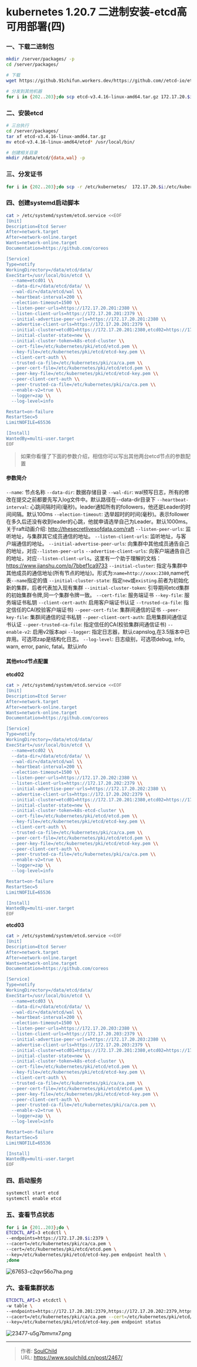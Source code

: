 # kubernetes 1.20.7 二进制安装-etcd高可用部署(四)

<!--more-->
### 一、下载二进制包
```bash
mkdir /server/packages/ -p
cd /server/packages/

# 下载
wget https://github.91chifun.workers.dev/https://github.com//etcd-io/etcd/releases/download/v3.4.16/etcd-v3.4.16-linux-amd64.tar.gz

# 分发到其他机器
for i in {202..203};do scp etcd-v3.4.16-linux-amd64.tar.gz 172.17.20.$i:`pwd` ;done
```


### 二、安装etcd
```bash
# 三台执行
cd /server/packages/
tar xf etcd-v3.4.16-linux-amd64.tar.gz
mv etcd-v3.4.16-linux-amd64/etcd* /usr/local/bin/

# 创建相关目录
mkdir /data/etcd/{data,wal} -p
```

### 三、分发证书
```bash
for i in {202..203};do scp -r /etc/kubernetes/  172.17.20.$i:/etc/kubernetes/ ;done
```

### 四、创建systemd启动脚本
```bash
cat > /etc/systemd/system/etcd.service <<EOF
[Unit]
Description=Etcd Server
After=network.target
After=network-online.target
Wants=network-online.target
Documentation=https://github.com/coreos

[Service]
Type=notify
WorkingDirectory=/data/etcd/data/
ExecStart=/usr/local/bin/etcd \\
  --name=etcd01 \\
  --data-dir=/data/etcd/data/ \\
  --wal-dir=/data/etcd/wal \\
  --heartbeat-interval=200 \\
  --election-timeout=1500 \\
  --listen-peer-urls=https://172.17.20.201:2380 \\
  --listen-client-urls=https://172.17.20.201:2379 \\
  --initial-advertise-peer-urls=https://172.17.20.201:2380 \\
  --advertise-client-urls=https://172.17.20.201:2379 \\
  --initial-cluster=etcd01=https://172.17.20.201:2380,etcd02=https://172.17.20.202:2380,etcd03=https://172.17.20.203:2380 \\
  --initial-cluster-state=new \\
  --initial-cluster-token=k8s-etcd-cluster \\
  --cert-file=/etc/kubernetes/pki/etcd/etcd.pem \\
  --key-file=/etc/kubernetes/pki/etcd/etcd-key.pem \\
  --client-cert-auth \\
  --trusted-ca-file=/etc/kubernetes/pki/ca/ca.pem \\
  --peer-cert-file=/etc/kubernetes/pki/etcd/etcd.pem \\
  --peer-key-file=/etc/kubernetes/pki/etcd/etcd-key.pem \\
  --peer-client-cert-auth \\
  --peer-trusted-ca-file=/etc/kubernetes/pki/ca/ca.pem \\
  --enable-v2=true \\
  --logger=zap \\
  --log-level=info

Restart=on-failure
RestartSec=5
LimitNOFILE=65536

[Install]
WantedBy=multi-user.target
EOF
```
> 如果你看懂了下面的参数介绍，相信你可以写出其他两台etcd节点的参数配置
#### 参数简介
`--name`: 节点名称
`--data-dir`: 数据存储目录
`--wal-dir`: wal预写日志，所有的修改在提交之前都要先写入log文件中。默认路径在--data-dir目录下
`--heartbeat-interval`: 心跳间隔时间(毫秒)。leader通知所有的followers，他还是Leader的时间间隔。默认100ms
`--election-timeout`: 选举超时的时间(毫秒)。表示follower在多久后还没有收到leader的心跳，他就申请选举自己为Leader。默认1000ms。关于raft动画介绍: http://thesecretlivesofdata.com/raft
`--listen-peer-urls`: 监听地址，与集群其它成员通信的地址。
`--listen-client-urls`: 监听地址，与客户端通信的地址。
`--initial-advertise-peer-urls`: 向集群中其他成员通告自己的地址，对应`--listen-peer-urls`
`--advertise-client-urls`: 向客户端通告自己的地址，对应`--listen-client-urls`。这里有一个助于理解的文档：https://www.jianshu.com/p/7bbef1ca9733
`--initial-cluster`: 指定与集群中其他成员的通信地址(所有节点的地址)。形式为:`name=http://xxxx:2380`,name代表`--name`指定的值
`--initial-cluster-state`: 指定`new`或`existing`.前者为初始化新的集群，后者代表加入现有集群
`--initial-cluster-token`: 引导期间etcd集群的初始集群令牌,同一个集群令牌一致。
`--cert-file`: 服务端证书
`--key-file`: 服务端证书私钥
`--client-cert-auth`: 启用客户端证书认证
`--trusted-ca-file`: 指定信任的CA(校验客户端证书)
`--peer-cert-file`: 集群间通信的证书
`--peer-key-file`: 集群间通信的证书私钥
`--peer-client-cert-auth`: 启用集群间通信证书认证
`--peer-trusted-ca-file`: 指定信任的CA(校验集群间通信证书)
`--enable-v2`: 启用v2版本api
`--logger`: 指定日志器，默认capnslog,在3.5版本中已弃用。可选项zap是结构化日志。
`--log-level`: 日志级别，可选项debug, info, warn, error, panic, fatal。默认info



#### 其他etcd节点配置
**etcd02**
```bash
cat > /etc/systemd/system/etcd.service <<EOF
[Unit]
Description=Etcd Server
After=network.target
After=network-online.target
Wants=network-online.target
Documentation=https://github.com/coreos

[Service]
Type=notify
WorkingDirectory=/data/etcd/data/
ExecStart=/usr/local/bin/etcd \\
  --name=etcd02 \\
  --data-dir=/data/etcd/data/ \\
  --wal-dir=/data/etcd/wal \\
  --heartbeat-interval=200 \\
  --election-timeout=1500 \\
  --listen-peer-urls=https://172.17.20.202:2380 \\
  --listen-client-urls=https://172.17.20.202:2379 \\
  --initial-advertise-peer-urls=https://172.17.20.202:2380 \\
  --advertise-client-urls=https://172.17.20.202:2379 \\
  --initial-cluster=etcd01=https://172.17.20.201:2380,etcd02=https://172.17.20.202:2380,etcd03=https://172.17.20.203:2380 \\
  --initial-cluster-state=new \\
  --initial-cluster-token=k8s-etcd-cluster \\
  --cert-file=/etc/kubernetes/pki/etcd/etcd.pem \\
  --key-file=/etc/kubernetes/pki/etcd/etcd-key.pem \\
  --client-cert-auth \\
  --trusted-ca-file=/etc/kubernetes/pki/ca/ca.pem \\
  --peer-cert-file=/etc/kubernetes/pki/etcd/etcd.pem \\
  --peer-key-file=/etc/kubernetes/pki/etcd/etcd-key.pem \\
  --peer-client-cert-auth \\
  --peer-trusted-ca-file=/etc/kubernetes/pki/ca/ca.pem \\
  --enable-v2=true \\
  --logger=zap \\
  --log-level=info

Restart=on-failure
RestartSec=5
LimitNOFILE=65536

[Install]
WantedBy=multi-user.target
EOF
```

**etcd03**
```bash
cat > /etc/systemd/system/etcd.service <<EOF
[Unit]
Description=Etcd Server
After=network.target
After=network-online.target
Wants=network-online.target
Documentation=https://github.com/coreos

[Service]
Type=notify
WorkingDirectory=/data/etcd/data/
ExecStart=/usr/local/bin/etcd \\
  --name=etcd03 \\
  --data-dir=/data/etcd/data/ \\
  --wal-dir=/data/etcd/wal \\
  --heartbeat-interval=200 \\
  --election-timeout=1500 \\
  --listen-peer-urls=https://172.17.20.203:2380 \\
  --listen-client-urls=https://172.17.20.203:2379 \\
  --initial-advertise-peer-urls=https://172.17.20.203:2380 \\
  --advertise-client-urls=https://172.17.20.203:2379 \\
  --initial-cluster=etcd01=https://172.17.20.201:2380,etcd02=https://172.17.20.202:2380,etcd03=https://172.17.20.203:2380 \\
  --initial-cluster-state=new \\
  --initial-cluster-token=k8s-etcd-cluster \\
  --cert-file=/etc/kubernetes/pki/etcd/etcd.pem \\
  --key-file=/etc/kubernetes/pki/etcd/etcd-key.pem \\
  --client-cert-auth \\
  --trusted-ca-file=/etc/kubernetes/pki/ca/ca.pem \\
  --peer-cert-file=/etc/kubernetes/pki/etcd/etcd.pem \\
  --peer-key-file=/etc/kubernetes/pki/etcd/etcd-key.pem \\
  --peer-client-cert-auth \\
  --peer-trusted-ca-file=/etc/kubernetes/pki/ca/ca.pem \\
  --enable-v2=true \\
  --logger=zap \\
  --log-level=info

Restart=on-failure
RestartSec=5
LimitNOFILE=65536

[Install]
WantedBy=multi-user.target
EOF
```

### 四、启动服务
```bash
systemctl start etcd
systemctl enable etcd
```

### 五、查看节点状态
```bash
for i in {201..203};do \
ETCDCTL_API=3 etcdctl \
--endpoints=https://172.17.20.$i:2379 \
--cacert=/etc/kubernetes/pki/ca/ca.pem \
--cert=/etc/kubernetes/pki/etcd/etcd.pem \
--key=/etc/kubernetes/pki/etcd/etcd-key.pem endpoint health \
;done
```
![67653-c2qvr56o7ha.png](images/1673714355.png "1673714355")

### 六、查看集群状态
```bash
ETCDCTL_API=3 etcdctl \
-w table \
--endpoints=https://172.17.20.201:2379,https://172.17.20.202:2379,https://172.17.20.203:2379 \
--cacert=/etc/kubernetes/pki/ca/ca.pem --cert=/etc/kubernetes/pki/etcd/etcd.pem \
--key=/etc/kubernetes/pki/etcd/etcd-key.pem endpoint status
```
![23477-u5g7bmvnx7.png](images/526972229.png "526972229")


---

> 作者: [SoulChild](https://www.soulchild.cn)  
> URL: https://www.soulchild.cn/post/2467/  


